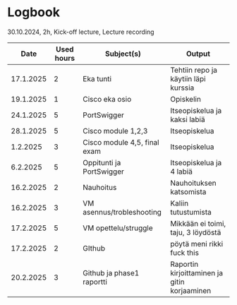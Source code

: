 # Logbook

30.10.2024, 2h, Kick-off lecture, Lecture recording  

| Date       | Used hours | Subject(s)                    | Output                          |
|-----------|------------|-------------------------------|---------------------------------|
| 17.1.2025 | 2          | Eka tunti                     | Tehtiin repo ja käytiin läpi kurssia |
| 19.1.2025 | 1          | Cisco eka osio                | Opiskelin                      |
| 24.1.2025 | 5          | PortSwigger                   | Itseopiskelua ja kaksi labiä   |
| 28.1.2025 | 5          | Cisco module 1,2,3            | Itseopiskelua                   |
| 1.2.2025  | 3          | Cisco module 4,5, final exam  | Itseopiskelua                   |
| 6.2.2025  | 5          | Oppitunti ja PortSwigger      | Itseopiskelua ja 4 labiä       |
| 16.2.2025 | 2          | Nauhoitus                     | Nauhoituksen katsomista        |
| 16.2.2025 | 3          | VM asennus/trobleshooting     | Kaliin tutustumista            |
| 17.2.2025 | 5          | VM opettelu/struggle          | Mikkään ei toimi, taju, 3 löydöstä |
| 17.2.2025 | 2          | GIthub                        | pöytä meni rikki fuck this |
| 20.2.2025 | 3          | Github ja phase1 raportti     | Raportin kirjoittaminen ja gitin korjaaminen |
